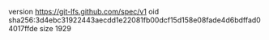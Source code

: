 version https://git-lfs.github.com/spec/v1
oid sha256:3d4ebc31922443aecdd1e22081fb00dcf15d158e08fade4d6bdffad04017ffde
size 1929
